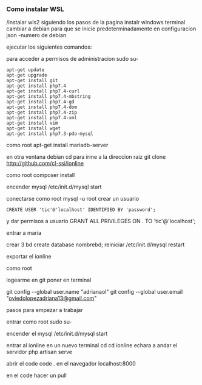 
### Como instalar WSL

/instalar wls2 siguiendo los pasos de la pagina
instalr windows terminal
cambiar a debian para que se inicie predeterminadamente
en configuracion json -numero de debian

ejecutar los siguientes comandos:

para acceder a permisos de administracion sudo su-
```
apt-get update
apt-get upgrade
apt-get install git
apt-get install php7.4
apt-get install php7.4-curl
apt-get install php7.4-mbstring
apt-get install php7.4-gd
apt-get install php7.4-dom
apt-get install php7.4-zip
apt-get install php7.4-xml
apt-get install vim
apt-get install wget
apt-get install php7.3-pdo-mysql

```

como root apt-get install mariadb-server

 en otra ventana debian
cd para irme a la direccion raiz
git clone http://github.com/cl-ssi/ionline

como root composer install

encender mysql
 /etc/init.d/mysql start


conectarse como root
mysql -u root
crear un usuario 
```
CREATE USER 'tic'@'localhost' IDENTIFIED BY 'password';
```
y dar permisos a usuario
GRANT ALL PRIVILEGES ON *.* TO 'tic'@'localhost';

entrar a maria


crear 3 bd
create database nombrebd;
reiniciar 
/etc/init.d/mysql restart

exportar el ionline


como root 


logearme en git poner en terminal

git config --global user.name "adrianaol"
git config --global user.email "oviedolopezadriana13@gmail.com"

pasos para empezar a trabajar


entrar como root
sudo su-

encender el mysql
/etc/init.d/mysql start

entrar al ionline en un nuevo terminal
cd 
cd ionline
echara a andar el servidor
php artisan serve

abrir el code
code .
en el navegador localhost:8000

en el code hacer un pull




